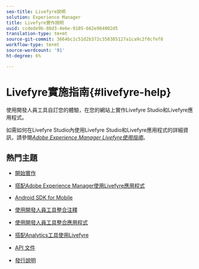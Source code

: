 ```yaml
---
seo-title: Livefyre說明
solution: Experience Manager
title: Livefyre實作說明
uuid: ccdede9b-88d3-4e6e-9105-662e984002d5
translation-type: tm+mt
source-git-commit: 3664bc1c51d2b372c358385127a1ca9c2f0cfef8
workflow-type: tm+mt
source-wordcount: '91'
ht-degree: 6%

---
```



# Livefyre實施指南{#livefyre-help}

使用開發人員工具自訂您的體驗，在您的網站上實作Livefyre Studio和Livefyre應用程式。

如需如何在Livefyre Studio內使用Livefyre Studio和Livefyre應用程式的詳細資訊，請參閱&#x200B;[*Adobe Experience Manager Livefyre使用指南*](/help/using/home.md)。

## 熱門主題

* [開始實作](c-getting-started/c-getting-started.md)

* [搭配Adobe Experience Manager使用Livefyre應用程式](https://helpx.adobe.com/experience-manager/6-4/sites/administering/using/livefyre.html)

* [Android SDK for Mobile](c-mobile-sdks/c-android-sdk.md)

* [使用開發人員工具整合注釋](/help/implementation/c-app-integrations/c-comments-integration/c-comments-integration.md)

* [使用開發人員工具整合應用程式](/help/implementation/c-getting-started/c-implementation-process/c-implementation-process.md)

* [搭配Analytics工具使用Livefyre](/help/implementation/livefyre-analytics/livefyre-analytics.md)

* [API 文件](https://api.livefyre.com)

* [發行說明](/help/using/c-rn/c-rn.md)
